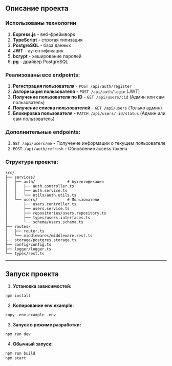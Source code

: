 ## Описание проекта

### Использованы технологии
1. **Express.js** - веб-фреймворк
2. **TypeScript** - строгая типизация
3. **PostgreSQL** - база данных
4. **JWT** - аутентификация
5. **bcrypt** - хеширование паролей
6. **pg** - драйвер PostgreSQL

### Реализованы все endpoints:
1. **Регистрация пользователя** - `POST /api/auth/register`
2. **Авторизация пользователя** - `POST /api/auth/login` (JWT)
3. **Получение пользователя по ID** - `GET /api/users/:id` (Админ или сам пользователь)
4. **Получение списка пользователей** - `GET /api/users` (Только админ)
5. **Блокировка пользователя** - `PATCH /api/users/:id/status` (Админ или сам пользователь)

### Дополнительные endpoints:
1. `GET /api/users/me` - Получение информации о текущем пользователе
2. `POST /api/auth/refresh` - Обновление access токена

### Структура проекта:
```
src/
├── services/
│   ├── auth/              # Аутентификация
│   │   ├── auth.controller.ts
│   │   ├── auth.service.ts
│   │   └── utils/auth.utils.ts
│   └── users/             # Пользователи
│       ├── users.controller.ts
│       ├── users.service.ts
│       ├── repositories/users.repository.ts
│       ├── types/users.interfaces.ts
│       └── schema/users.schema.ts
├── routes/
│   ├── router.ts
│   └── middlewares/middleware.rest.ts
├── storage/postgres.storage.ts
├── config/config.ts
├── logger/logger.ts
└── types/rest.ts
```
---

## Запуск проекта

1. **Установка зависимостей:**
```bash
npm install
```

2. **Копирование env.example:**
```bash
copy .env.example .env
```

3. **Запуск в режиме разработки:**
```bash
npm run dev
```

4. **Обычный запуск:**
```bash
npm run build
npm start
```